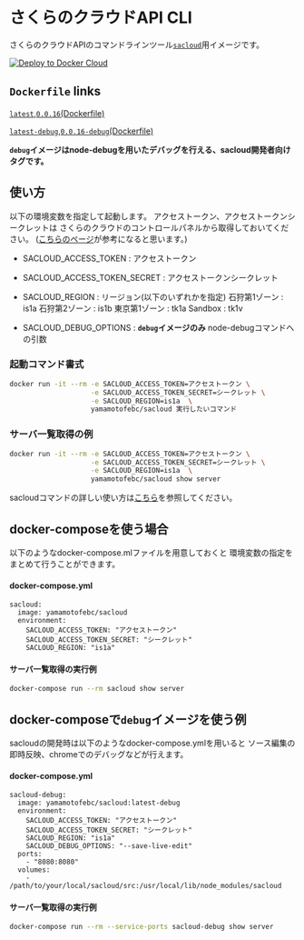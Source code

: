 
# さくらのクラウドAPI CLI

さくらのクラウドAPIのコマンドラインツール[`sacloud`](https://github.com/sakura-internet/node-sacloud)用イメージです。

[![Deploy to Docker Cloud](https://files.cloud.docker.com/images/deploy-to-dockercloud.svg)](https://cloud.docker.com/stack/deploy/)


## `Dockerfile` links

[`latest`](https://github.com/yamamoto-febc/sacloud-docker/0.0.16),[`0.0.16`](https://github.com/yamamoto-febc/sacloud-docker/0.0.16)[(Dockerfile)](https://github.com/yamamoto-febc/sacloud-docker/0.0.16)

[`latest-debug`](https://github.com/yamamoto-febc/sacloud-docker/0.0.16/debug),[`0.0.16-debug`](https://github.com/yamamoto-febc/sacloud-docker/0.0.16/debug)[(Dockerfile)](https://github.com/yamamoto-febc/sacloud-docker/0.0.16/debug)

**`debug`イメージはnode-debugを用いたデバッグを行える、sacloud開発者向けタグです。**

## 使い方

以下の環境変数を指定して起動します。
アクセストークン、アクセストークンシークレットは
さくらのクラウドのコントロールパネルから取得しておいてください。
([こちらのページ](http://knowledge.sakura.ad.jp/tech/1939/2/)が参考になると思います。)

* SACLOUD_ACCESS_TOKEN : アクセストークン
* SACLOUD_ACCESS_TOKEN_SECRET : アクセストークンシークレット
* SACLOUD_REGION : リージョン(以下のいずれかを指定)
      石狩第1ゾーン : is1a
      石狩第2ゾーン : is1b
      東京第1ゾーン : tk1a
      Sandbox     : tk1v

* SACLOUD_DEBUG_OPTIONS : **`debug`イメージのみ** node-debugコマンドへの引数

### 起動コマンド書式

```bash
docker run -it --rm -e SACLOUD_ACCESS_TOKEN=アクセストークン \
                    -e SACLOUD_ACCESS_TOKEN_SECRET=シークレット \
                    -e SACLOUD_REGION=is1a  \
                    yamamotofebc/sacloud 実行したいコマンド
```

### サーバ一覧取得の例
```bash
docker run -it --rm -e SACLOUD_ACCESS_TOKEN=アクセストークン \
                    -e SACLOUD_ACCESS_TOKEN_SECRET=シークレット \
                    -e SACLOUD_REGION=is1a  \
                    yamamotofebc/sacloud show server
```
sacloudコマンドの詳しい使い方は[こちら](https://github.com/sakura-internet/node-sacloud/wiki/Getting-started-Guide)を参照してください。

## docker-composeを使う場合

以下のようなdocker-compose.mlファイルを用意しておくと
環境変数の指定をまとめて行うことができます。

#### docker-compose.yml
```docker-compose
sacloud:
  image: yamamotofebc/sacloud
  environment:
    SACLOUD_ACCESS_TOKEN: "アクセストークン"
    SACLOUD_ACCESS_TOKEN_SECRET: "シークレット"
    SACLOUD_REGION: "is1a"
```

#### サーバ一覧取得の実行例
```bash
docker-compose run --rm sacloud show server
```

## docker-composeで`debug`イメージを使う例

sacloudの開発時は以下のようなdocker-compose.ymlを用いると
ソース編集の即時反映、chromeでのデバッグなどが行えます。

#### docker-compose.yml
```docker-compose
sacloud-debug:
  image: yamamotofebc/sacloud:latest-debug
  environment:
    SACLOUD_ACCESS_TOKEN: "アクセストークン"
    SACLOUD_ACCESS_TOKEN_SECRET: "シークレット"
    SACLOUD_REGION: "is1a"
    SACLOUD_DEBUG_OPTIONS: "--save-live-edit"
  ports:
    - "8080:8080"
  volumes:
    - /path/to/your/local/sacloud/src:/usr/local/lib/node_modules/sacloud
```

#### サーバ一覧取得の実行例
```bash
docker-compose run --rm --service-ports sacloud-debug show server
```

